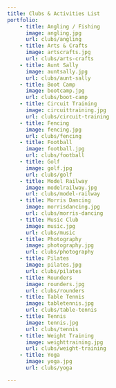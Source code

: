 ```yaml
---
title: Clubs & Activities List
portfolio:
    - title: Angling / Fishing
      image: angling.jpg
      url: clubs/angling
    - title: Arts & Crafts
      image: artscrafts.jpg
      url: clubs/arts-crafts
    - title: Aunt Sally
      image: auntsally.jpg
      url: clubs/aunt-sally
    - title: Boot Camp
      image: bootcamp.jpg
      url: clubs/boot-camp
    - title: Circuit Training
      image: circuittraining.jpg
      url: clubs/circuit-training
    - title: Fencing
      image: fencing.jpg
      url: clubs/fencing
    - title: Football
      image: football.jpg
      url: clubs/football
    - title: Golf
      image: golf.jpg
      url: clubs/golf
    - title: Model Railway
      image: modelrailway.jpg
      url: clubs/model-railway
    - title: Morris Dancing
      image: morrisdancing.jpg
      url: clubs/morris-dancing
    - title: Music Club
      image: music.jpg
      url: clubs/music
    - title: Photography
      image: photography.jpg
      url: clubs/photography
    - title: Pilates
      image: pilates.jpg
      url: clubs/pilates
    - title: Rounders
      image: rounders.jpg
      url: clubs/rounders
    - title: Table Tennis
      image: tabletennis.jpg
      url: clubs/table-tennis
    - title: Tennis
      image: tennis.jpg
      url: clubs/tennis
    - title: Weight Training
      image: weighttraining.jpg
      url: clubs/weight-training
    - title: Yoga
      image: yoga.jpg
      url: clubs/yoga

---
```

